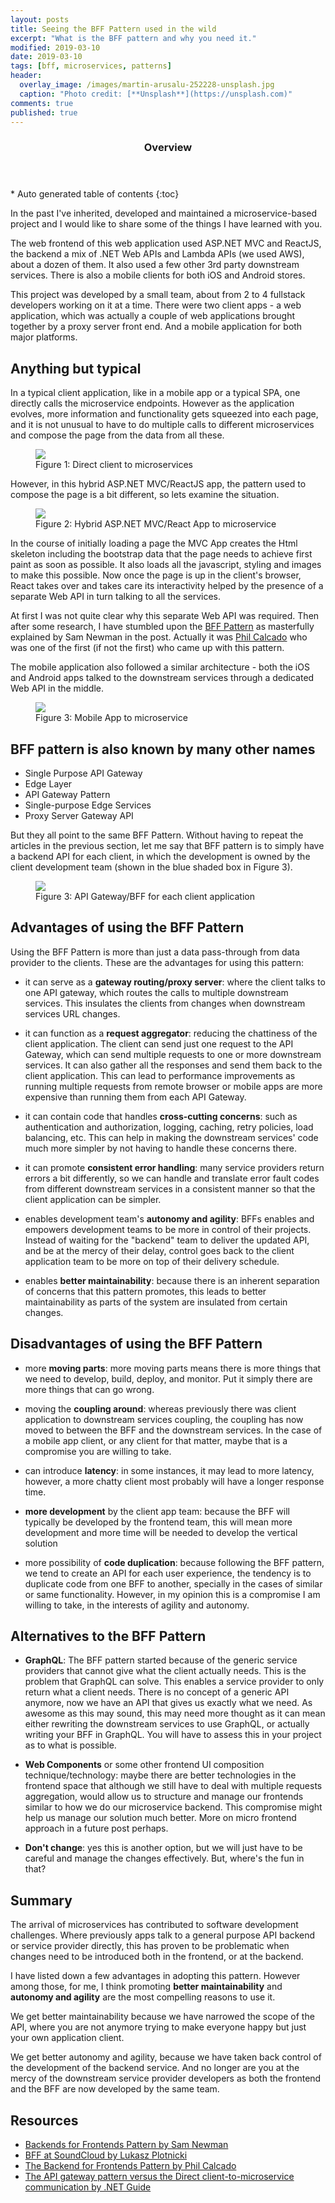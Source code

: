 ```yaml
---
layout: posts
title: Seeing the BFF Pattern used in the wild
excerpt: "What is the BFF pattern and why you need it."
modified: 2019-03-10
date: 2019-03-10
tags: [bff, microservices, patterns]
header: 
  overlay_image: /images/martin-arusalu-252228-unsplash.jpg
  caption: "Photo credit: [**Unsplash**](https://unsplash.com)"
comments: true
published: true
---
```


<section id="table-of-contents">
  <header>
    <h3>Overview</h3>
  </header>
<div id="drawer" markdown="1">
*  Auto generated table of contents
{:toc}
</div>
</section><!-- /#table-of-contents -->

In the past I've inherited, developed and maintained a microservice-based project and I would like to share some of the things I have learned with you. 

The web frontend of this web application used ASP.NET MVC and ReactJS, the backend a mix of .NET Web APIs and Lambda APIs (we used AWS), about a dozen of them. It also used a few other 3rd party downstream services. There is also a mobile clients for both iOS and Android stores.

This project was developed by a small team, about from 2 to 4 fullstack developers working on it at a time. There were two client apps - a web application, which was actually a couple of web applications brought together by a proxy server front end. And a mobile application for both major platforms.

## Anything but typical
In a typical client application, like in a mobile app or a typical SPA, one directly calls the microservice endpoints. However as the application evolves, more information and functionality gets squeezed into each page, and it is not unusual to have to do multiple calls to different microservices and compose the page from the data from all these.
<figure>
	<a href="../images/direct-client-to-microservice.png"><img src="../images/direct-client-to-microservice.png"></a>
	<figcaption>Figure 1: Direct client to microservices</figcaption>
</figure>

However, in this hybrid ASP.NET MVC/ReactJS app, the pattern used to compose the page is a bit different, so lets examine the situation. 

<figure>
	<a href="../images/hybrid-client-to-microservice.png"><img src="../images/hybrid-client-to-microservice.png"></a>
	<figcaption>Figure 2: Hybrid ASP.NET MVC/React App to microservice</figcaption>
</figure>

In the course of initially loading a page the MVC App creates the Html skeleton including the bootstrap data that the page needs to achieve first paint as soon as possible. It also loads all the javascript, styling and images to make this possible. Now once the page is up in the client's browser, React takes over and takes care its interactivity helped by the presence of a separate Web API in turn talking to all the services. 

At first I was not quite clear why this separate Web API was required. Then after some research, I have stumbled upon the [BFF Pattern](https://samnewman.io/patterns/architectural/bff/) as masterfully explained by Sam Newman in the post. Actually it was [Phil Calcado](http://philcalcado.com/2015/09/18/the_back_end_for_front_end_pattern_bff.html) who was one of the first (if not the first) who came up with this pattern. 

The mobile application also followed a similar architecture - both the iOS and Android apps talked to the downstream services through a dedicated Web API in the middle. 

<figure>
	<a href="../images/mobile-client-to-microservice.png"><img src="../images/mobile-client-to-microservice.png"></a>
	<figcaption>Figure 3: Mobile App to microservice</figcaption>
</figure>

## BFF pattern is also known by many other names

- Single Purpose API Gateway
- Edge Layer
- API Gateway Pattern
- Single-purpose Edge Services
- Proxy Server Gateway API

But they all point to the same BFF Pattern. Without having to repeat the articles in the previous section, let me say that BFF pattern is to simply have a backend API for each client, in which the development is owned by the client development team (shown in the blue shaded box in Figure 3).

<figure>
	<a href="../images/bff-vs-dev-ownership.png"><img src="../images/bff-vs-dev-ownership.png"></a>
	<figcaption>Figure 3: API Gateway/BFF for each client application</figcaption>
</figure>

## Advantages of using the BFF Pattern
Using the BFF Pattern is more than just a data pass-through from data provider to the clients. These are the advantages for using this pattern:
- it can serve as a **gateway routing/proxy server**: where the client talks to one API gateway, which routes the calls to multiple downstream services. This insulates the clients from changes when downstream services URL changes. 
  
- it can function as a **request aggregator**: reducing the chattiness of the client application. The client can send just one request to the API Gateway, which can send multiple requests to one or more downstream services. It can also gather all the responses and send them back to the client application. This can lead to performance improvements as running multiple requests from remote browser or mobile apps are more expensive than running them from each API Gateway. 

- it can contain code that handles **cross-cutting concerns**: such as authentication and authorization, logging, caching, retry policies, load balancing, etc. This can help in making the downstream services' code much more simpler by not having to handle these concerns there.

- it can promote **consistent error handling**: many service providers return errors a bit differently, so we can handle and translate error fault codes from different downstream services in a consistent manner so that the client application can be simpler. 
  
- enables development team's **autonomy and agility**: BFFs enables and empowers development teams to be more in control of their projects. Instead of waiting for the "backend" team to deliver the updated API, and be at the mercy of their delay, control goes back to the client application team to be more on top of their delivery schedule.

- enables **better maintainability**: because there is an inherent separation of concerns that this pattern promotes, this leads to better maintainability as parts of the system are insulated from certain changes. 

## Disadvantages of using the BFF Pattern
- more **moving parts**: more moving parts means there is more things that we need to develop, build, deploy, and monitor. Put it simply there are more things that can go wrong. 
  
- moving the **coupling around**: whereas previously there was client application to downstream services coupling, the coupling has now moved to between the BFF and the downstream services. In the case of a mobile app client, or any client for that matter, maybe that is a compromise you are willing to take.
  
- can introduce **latency**: in some instances, it may lead to more latency, however, a more chatty client most probably will have a longer response time.
  
- **more development** by the client app team: because the BFF will typically be developed by the frontend team, this will mean more development and more time will be needed to develop the vertical solution

- more possibility of **code duplication**: because following the BFF pattern, we tend to create an API for each user experience, the tendency is to duplicate code from one BFF to another, specially in the cases of similar or same functionality. However, in my opinion this is a compromise I am willing to take, in the interests of agility and autonomy. 

## Alternatives to the BFF Pattern
- **GraphQL**: The BFF pattern started because of the generic service providers that cannot give what the client actually needs. This is the problem that GraphQL can solve. This enables a service provider to only return what a client needs. There is no concept of a generic API anymore, now we have an API that gives us exactly what we need. As awesome as this may sound, this may need more thought as it can mean either rewriting the downstream services to use GraphQL, or actually writing your BFF in GraphQL. You will have to assess this in your project as to what is possible.
  
- **Web Components** or some other frontend UI composition technique/technology: maybe there are better technologies in the frontend space that although we still have to deal with multiple requests aggregation, would allow us to structure and manage our frontends similar to how we do our microservice backend. This compromise might help us manage our solution much better. More on micro frontend approach in a future post perhaps.

- **Don't change**: yes this is another option, but we will just have to be careful and manage the changes effectively. But, where's the fun in that?

## Summary
  
  The arrival of microservices has contributed to software development challenges. Where previously apps talk to a general purpose API backend or service provider directly, this has proven to be problematic when changes need to be introduced both in the frontend, or at the backend. 

  I have listed down a few advantages in adopting this pattern. However among those, for me, I think promoting **better maintainability** and **autonomy and agility** are the most compelling reasons to use it.
  
  We get better maintainability because we have narrowed the scope of the API, where you are not anymore trying to make everyone happy but just your own application client. 

  We get better autonomy and agility, because we have taken back control of the development of the backend service. And no longer are you at the mercy of the downstream service provider developers as both the frontend and the BFF are now developed by the same team.

## Resources

- [Backends for Frontends Pattern by Sam Newman](https://samnewman.io/patterns/architectural/bff/)
- [BFF at SoundCloud by Lukasz Plotnicki](https://www.thoughtworks.com/insights/blog/bff-soundcloud)
- [The Backend for Frontends Pattern by Phil Calcado](http://philcalcado.com/2015/09/18/the_back_end_for_front_end_pattern_bff.html)
- [The API gateway pattern versus the Direct client-to-microservice communication by .NET Guide](https://docs.microsoft.com/en-us/dotnet/standard/microservices-architecture/architect-microservice-container-applications/direct-client-to-microservice-communication-versus-the-api-gateway-pattern)
